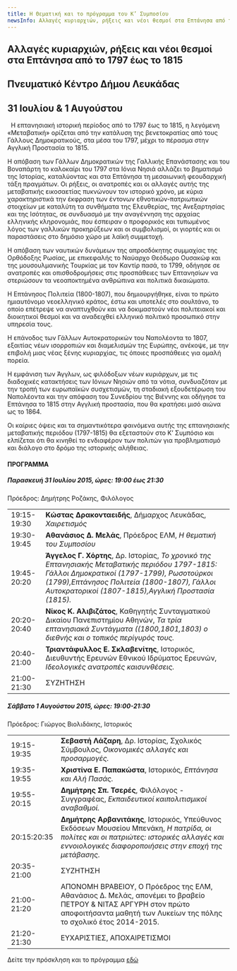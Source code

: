```yaml
---
title: H Θεματική και το πρόγραμμα του Κ’ Συμποσίου
newsInfo: Αλλαγές κυριαρχιών, ρήξεις και νέοι θεσμοί στα Επτάνησα από το 1797 έως το 1815. Πνευματικό Κέντρο Δήμου Λευκάδας, 31 Ιουλίου & 1 Αυγούστου.
---
```


## Αλλαγές κυριαρχιών, ρήξεις και νέοι θεσμοί στα Επτάνησα από το 1797 έως το 1815
## Πνευματικό Κέντρο Δήμου Λευκάδας
## 31 Ιουλίου & 1 Αυγούστου

 
Η επτανησιακή ιστορική περίοδος από το 1797 έως το 1815, η λεγόμενη «Μεταβατική» ορίζεται από την κατάλυση της βενετοκρατίας από τους Γάλλους Δημοκρατικούς, στα μέσα του 1797, μέχρι το πέρασμα στην Αγγλική Προστασία το 1815.

Η απόβαση των Γάλλων Δημοκρατικών της Γαλλικής Επανάστασης και του Βοναπάρτη το καλοκαίρι του 1797 στα Ιόνια Νησιά αλλάζει το βηματισμό της Ιστορίας, καταλύοντας και στα Επτάνησα τη μεσαιωνική φεουδαρχική τάξη πραγμάτων. Οι ρήξεις, οι ανατροπές και οι αλλαγές αυτής της μεταβατικής εικοσαετίας πυκνώνουν τον ιστορικό χρόνο, με κύρια χαρακτηριστικά την έκφραση των έντονων εθνοτικών-πατριωτικών στοιχείων με καταλύτη τα συνθήματα της Ελευθερίας, της Ανεξαρτησίας και της Ισότητας, σε συνδυασμό με την αναγέννηση της αρχαίας ελληνικής κληρονομιάς, που έσπειραν ο προφορικός και τυπωμένος λόγος των γαλλικών προκηρύξεων και οι συμβολισμοί, οι γιορτές και οι παραστάσεις στο δημόσιο χώρο με λαϊκή συμμετοχή.

Η απόβαση των ναυτικών δυνάμεων της απροσδόκητης συμμαχίας της Ορθόδοξης Ρωσίας, με επικεφαλής το Ναύαρχο Θεόδωρο Ουσακώφ και της μουσουλμανικής Τουρκίας με τον Καντίρ πασά, το 1799, οδήγησε σε ανατροπές και οπισθοδρομήσεις στις προσπάθειες των Επτανησίων να στεριώσουν τα νεοαποκτημένα ανθρώπινα και πολιτικά δικαιώματα.

Η Επτάνησος Πολιτεία \(1800-1807\), που δημιουργήθηκε, είναι το πρώτο ημιαυτόνομο νεοελληνικό κράτος, έστω και υποτελές στο σουλτάνο, το οποίο επέτρεψε να αναπτυχθούν και να δοκιμαστούν νέοι πολιτειακοί και διοικητικοί θεσμοί και να  αναδειχθεί ελληνικό πολιτικό προσωπικό στην υπηρεσία τους.

Η επάνοδος των Γάλλων Αυτοκρατορικών του Ναπολέοντα το 1807, εξαιτίας νέων ισορροπιών και διαμελισμών της Ευρώπης, ανέκοψε, με την επιβολή μιας νέας ξένης κυριαρχίας, τις όποιες προσπάθειες για ομαλή πορεία.

Η εμφάνιση των Άγγλων, ως φιλόδοξων νέων κυριάρχων, με τις διαδοχικές κατακτήσεις των Ιόνιων Νησιών από τα νότια, συνδυαζόταν με την τροπή των ευρωπαϊκών συσχετισμών, τη σταδιακή εξουδετέρωση του Ναπολέοντα και την απόφαση του Συνεδρίου της Βιέννης και οδήγησε τα Επτάνησα το 1815 στην Αγγλική προστασία, που θα κρατήσει μισό αιώνα ως το 1864.

Οι καίριες όψεις και τα σημαντικότερα φαινόμενα αυτής της επτανησιακής μεταβατικής περιόδου \(1797-1815\) θα εξεταστούν στο Κ’ Συμπόσιο και ελπίζεται ότι θα κινηθεί το ενδιαφέρον των πολιτών για προβληματισμό και διάλογο στο δρόμο της ιστορικής αλήθειας.


#### ΠΡΟΓΡΑΜΜΑ 

##### Παρασκευή 31 Ιουλίου 2015, ώρες: 19:00 έως 21:30

Πρόεδρος: Δημήτρης Ροζάκης, Φιλόλογος

|                              |                        |
| :--------------------------- | :----------------------|
|19:15-19:30 |**Κώστας Δρακονταειδής**, Δήμαρχος Λευκάδας, *Χαιρετισμός*
|19:30-19:45 |**Αθανάσιος Δ. Μελάς**, Πρόεδρος ΕΛΜ, *Η θεματική του Συμποσίου*
|19:45-20:20 |**Άγγελος Γ. Χόρτης**, Δρ. Ιστορίας, *Το χρονικό της Επτανησιακής Μεταβατικής περιόδου 1797-1815: Γάλλοι Δημοκρατικοί \(1797-1799\), Ρωσοτούρκοι \(1799\),Επτάνησος Πολιτεία \(1800-1807\), Γάλλοι Αυτοκρατορικοί \(1807-1815\),Αγγλική Προστασία \(1815\).*
|20:20-20:40 |**Νίκος Κ. Αλιβιζάτος**, Καθηγητής Συνταγματικού Δικαίου Πανεπιστημίου Αθηνών, *Τα τρία επτανησιακά Συντάγματα \(\(1800,1801,1803\) ο διεθνής και ο τοπικός περίγυρός τους.*
|20:40-21:00 |**Τριαντάφυλλος Ε. Σκλαβενίτης**, Ιστορικός, Διευθυντής Ερευνών Εθνικού Ιδρύματος Ερευνών, *Ιδεολογικές ανατροπές καισυνθέσεις.*
|21:00-21:30 |ΣΥΖΗΤΗΣΗ

##### Σάββατο 1 Αυγούστου 2015, ώρες: 19:00-21:30

Πρόεδρος: Γιώργος Βιολιδάκης, Ιστορικός

|                              |                        |
| :--------------------------- | :----------------------|
|19:15-19:35 |**Σεβαστή Λάζαρη**, Δρ. Ιστορίας, Σχολικός Σύμβουλος, *Οικονομικές αλλαγές και  προσαρμογές.*
|19:35-19:55 |**Χριστίνα Ε. Παπακώστα**, Ιστορικός, *Επτάνησα και Αλή Πασάς.*
|19:55-20:15 |**Δημήτρης Σπ. Τσερές**, Φιλόλογος - Συγγραφέας, *Εκπαιδευτικοί καιπολιτισμικοί αναβαθμοί.*
|20:15:20:35 |**Δημήτρης Αρβανιτάκης**, Ιστορικός, Υπεύθυνος Εκδόσεων Μουσείου Μπενάκη, *Η πατρίδα, οι πολίτες και οι πατριώτες: ιστορικές αλλαγές και εννοιολογικές διαφοροποιήσεις στην εποχή της μετάβασης.*
|20:35-21:00 |ΣΥΖΗΤΗΣΗ
|21:00-21:20 |ΑΠΟΝΟΜΗ ΒΡΑΒΕΙΟΥ, Ο Πρόεδρος της ΕΛΜ, Αθανάσιος Δ. Μελάς, απονέμει το βραβείο ΠΕΤΡΟΥ & ΝΙΤΑΣ ΑΡΓΥΡΗ στον πρώτο αποφοιτήσαντα μαθητή των Λυκείων της πόλης το σχολικό έτος 2014-2015.
|21:20-21:30 |ΕΥΧΑΡΙΣΤΙΕΣ, ΑΠΟΧΑΙΡΕΤΙΣΜΟΙ


Δείτε την πρόσκληση και το πρόγραμμα [εδώ](/documents/prosklhsh_symposio_20.pdf)
